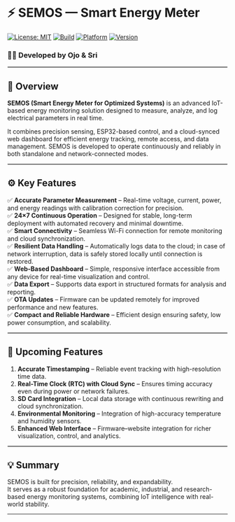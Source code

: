 # ⚡ SEMOS — Smart Energy Meter  
[![License: MIT](https://img.shields.io/badge/License-MIT-green.svg)](LICENSE)
[![Build](https://img.shields.io/badge/Build-Stable-blue.svg)]()
[![Platform](https://img.shields.io/badge/Platform-ESP32-orange.svg)]()
[![Version](https://img.shields.io/badge/Version-2.2-lightgrey.svg)]()

### 👩‍🔬 Developed by **Ojo & Sri**

<hr style="border:0.3px solid #ccc;"/>

## 📘 Overview  
**SEMOS (Smart Energy Meter for Optimized Systems)** is an advanced IoT-based energy monitoring solution designed to measure, analyze, and log electrical parameters in real time.  

It combines precision sensing, ESP32-based control, and a cloud-synced web dashboard for efficient energy tracking, remote access, and data management. SEMOS is developed to operate continuously and reliably in both standalone and network-connected modes.

<hr style="border:0.3px solid #ccc;"/>

## ⚙️ Key Features  

✅ **Accurate Parameter Measurement** – Real-time voltage, current, power, and energy readings with calibration correction for precision.  
✅ **24×7 Continuous Operation** – Designed for stable, long-term deployment with automated recovery and minimal downtime.  
✅ **Smart Connectivity** – Seamless Wi-Fi connection for remote monitoring and cloud synchronization.  
✅ **Resilient Data Handling** – Automatically logs data to the cloud; in case of network interruption, data is safely stored locally until connection is restored.  
✅ **Web-Based Dashboard** – Simple, responsive interface accessible from any device for real-time visualization and control.  
✅ **Data Export** – Supports data export in structured formats for analysis and reporting.  
✅ **OTA Updates** – Firmware can be updated remotely for improved performance and new features.  
✅ **Compact and Reliable Hardware** – Efficient design ensuring safety, low power consumption, and scalability.  

<hr style="border:0.3px solid #ccc;"/>

## 🔄 Upcoming Features  

1. **Accurate Timestamping** – Reliable event tracking with high-resolution time data.  
2. **Real-Time Clock (RTC) with Cloud Sync** – Ensures timing accuracy even during power or network failures.  
3. **SD Card Integration** – Local data storage with continuous rewriting and cloud synchronization.  
4. **Environmental Monitoring** – Integration of high-accuracy temperature and humidity sensors.  
5. **Enhanced Web Interface** – Firmware–website integration for richer visualization, control, and analytics.  

<hr style="border:0.3px solid #ccc;"/>

## 💡 Summary  
SEMOS is built for precision, reliability, and expandability.  
It serves as a robust foundation for academic, industrial, and research-based energy monitoring systems, combining IoT intelligence with real-world stability.

---
